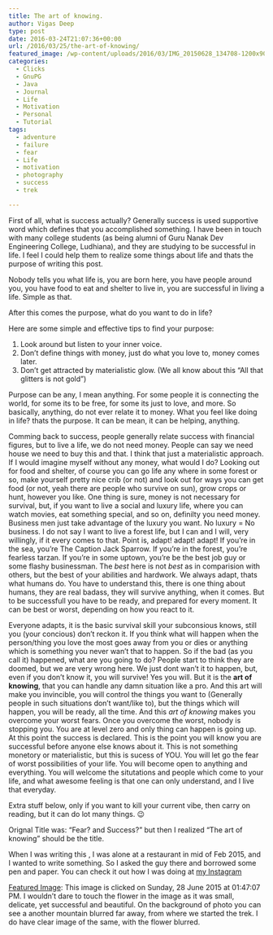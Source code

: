 ```yaml
---
title: The art of knowing.
author: Vigas Deep
type: post
date: 2016-03-24T21:07:36+00:00
url: /2016/03/25/the-art-of-knowing/
featured_image: /wp-content/uploads/2016/03/IMG_20150628_134708-1200x900.jpg
categories:
  - Clicks
  - GnuPG
  - Java
  - Journal
  - Life
  - Motivation
  - Personal
  - Tutorial
tags:
  - adventure
  - failure
  - fear
  - Life
  - motivation
  - photography
  - success
  - trek

---
```

First of all, what is success actually? Generally success is used supportive word which defines that you accomplished something. I have been in touch with many college students (as being alumni of Guru Nanak Dev Engineering College, Ludhiana), and they are studying to be successful in life. I feel I could help them to realize some things about life and thats the purpose of writing this post.

Nobody tells you what life is, you are born here, you have people around you, you have food to eat and shelter to live in, you are successful in living a life. Simple as that.

After this comes the purpose, what do you want to do in life?

Here are some simple and effective tips to find your purpose:

  1. Look around but listen to your inner voice.
  2. Don&#8217;t define things with money, just do what you love to, money comes later.
  3. Don&#8217;t get attracted by materialistic glow. (We all know about this &#8220;All that glitters is not gold&#8221;)

Purpose can be any, I mean anything. For some people it is connecting the world, for some its to be free, for some its just to love, and more. So basically, anything, do not ever relate it to money. What you feel like doing in life? thats the purpose. It can be mean, it can be helping, anything.

Comming back to success, people generally relate success with financial figures, but to live a life, we do not need money. People can say we need house we need to buy this and that. I think that just a materialistic approach. If I would imagine myself without any money, what would I do? Looking out for food and shelter, of course you can go life any where in some forest or so, make yourself pretty nice crib (or not) and look out for ways you can get food (or not, yeah there are people who survive on sun), grow crops or hunt, however you like. One thing is sure, money is not necessary for survival, but, if you want to live a social and luxury life, where you can watch movies, eat something special, and so on, definilty you need money. Business men just take advantage of the luxury you want. No luxury = No business. I do not say I want to live a forest life, but I can and I will, very willingly, if it every comes to that. Point is, adapt! adapt! adapt! If you&#8217;re in the sea, you&#8217;re The Caption Jack Sparrow. If you&#8217;re in the forest, you&#8217;re fearless tarzan. If you&#8217;re in some uptown, you&#8217;re be the best job guy or some flashy businessman. The _best_ here is not _best_ as in comparision with others, but the best of your abilities and hardwork. We always adapt, thats what humans do. You have to understand this, there is one thing about humans, they are real badass, they will survive anything, when it comes. But to be successfull you have to be ready, and prepared for every moment. It can be best or worst, depending on how you react to it.

Everyone adapts, it is the basic survival skill your subconsious knows, still you (your concious) don&#8217;t reckon it. If you think what will happen when the person/thing you love the most goes away from you or dies or anything which is something you never wan&#8217;t that to happen. So if the bad (as you call it) happened, what are you going to do? People start to think they are doomed, but we are very wrong here. We just dont wan&#8217;t it to happen, but, even if you don&#8217;t know it, you will survive! Yes you will. But it is the **art of knowing**, that you can handle any damn situation like a pro. And this art will make you invincible, you will control the things you want to (Generally people in such situations don&#8217;t want/like to), but the things which will happen, you will be ready, all the time. And this _art of knowing_ makes you overcome your worst fears. Once you overcome the worst, nobody is stopping you. You are at level zero and only thing can happen is going up. At this point the success is declared. This is the point you will know you are successful before anyone else knows about it. This is not something monetory or materialistic, but this is sucess of YOU. You will let go the fear of worst possibilities of your life. You will become open to anything and everything. You will welcome the situtations and people which come to your life, and what awesome feeling is that one can only understand, and I live that everyday. 

Extra stuff below, only if you want to kill your current vibe, then carry on reading, but it can do lot many things. 😉

Orignal Title was: &#8220;Fear? and Success?&#8221; but then I realized &#8220;The art of knowing&#8221; should be the title.

When I was writing this , I was alone at a restaurant in mid of Feb 2015, and I wanted to write something. So I asked the guy there and borrowed some pen and paper. You can check it out how I was doing at <a href="https://www.instagram.com/p/BCFWZN1t5sw/" target="_blank">my Instagram</a>

<a href="https://i2.wp.com/wp.vigasdeep.com/wp-content/uploads/2016/03/IMG_20150628_134708.jpg?resize=1400%2C768&#038;ssl=1" target="_blank">Featured Image</a>: This image is clicked on Sunday, 28 June 2015 at 01:47:07 PM. I wouldn&#8217;t dare to touch the flower in the image as it was small, delicate, yet successful and beautiful. On the background of photo you can see a another mountain blurred far away, from where we started the trek. I do have clear image of the same, with the flower blurred.